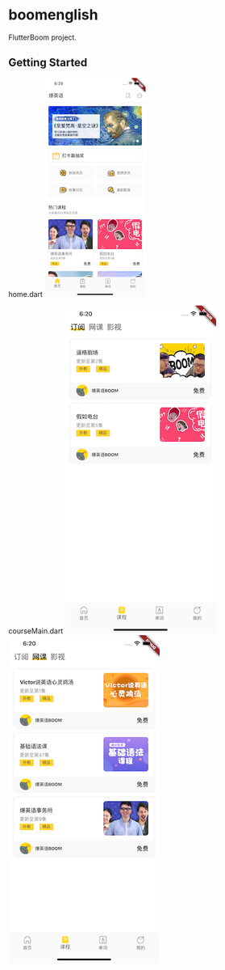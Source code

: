 # boomenglish

FlutterBoom project.

## Getting Started

home.dart
![image](https://github.com/NixZhang5/FlutterBoom/blob/master/screen_shots/1.png)

courseMain.dart
![image](https://github.com/NixZhang5/FlutterBoom/blob/master/screen_shots/2.png)
![image](https://github.com/NixZhang5/FlutterBoom/blob/master/screen_shots/3.png)
